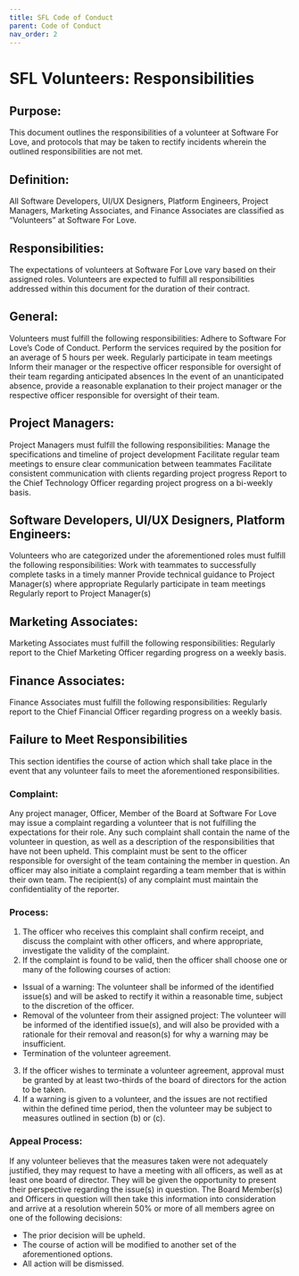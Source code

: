 ```yaml
---
title: SFL Code of Conduct
parent: Code of Conduct
nav_order: 2
---
```


# SFL Volunteers: Responsibilities

## Purpose:
This document outlines the responsibilities of a volunteer at Software For Love, and protocols that may be taken to rectify incidents wherein the outlined responsibilities are not met.

## Definition:
All Software Developers, UI/UX Designers, Platform Engineers, Project Managers, Marketing Associates, and Finance Associates are classified as “Volunteers” at Software For Love.

## Responsibilities:
The expectations of volunteers at Software For Love vary based on their assigned roles. Volunteers are expected to fulfill all responsibilities addressed within this document for the duration of their contract.

## General:
Volunteers must fulfill the following responsibilities:
Adhere to Software For Love’s Code of Conduct.
Perform the services required by the position for an average of 5 hours per week.
Regularly participate in team meetings
Inform their manager or the respective officer responsible for oversight of their team regarding anticipated absences
In the event of an unanticipated absence, provide a reasonable explanation to their project manager or the respective officer responsible for oversight of their team.

## Project Managers:
Project Managers must fulfill the following responsibilities:
Manage the specifications and timeline of project development
Facilitate regular team meetings to ensure clear communication between teammates
Facilitate consistent communication with clients regarding project progress
Report to the Chief Technology Officer regarding project progress on a bi-weekly basis.

## Software Developers, UI/UX Designers, Platform Engineers:
Volunteers who are categorized under the aforementioned roles must fulfill the following responsibilities:
Work with teammates to successfully complete tasks in a timely manner
Provide technical guidance to Project Manager(s) where appropriate
Regularly participate in team meetings
Regularly report to Project Manager(s)

## Marketing Associates:
Marketing Associates must fulfill the following responsibilities:
Regularly report to the Chief Marketing Officer regarding progress on a weekly basis.

## Finance Associates:
Finance Associates must fulfill the following responsibilities:
Regularly report to the Chief Financial Officer regarding progress on a weekly basis.

## Failure to Meet Responsibilities
This section identifies the course of action which shall take place in the event that any volunteer fails to meet the aforementioned responsibilities.

### Complaint:
Any project manager, Officer, Member of the Board at Software For Love may issue a complaint regarding a volunteer that is not fulfilling the expectations for their role. Any such complaint shall contain the name of the volunteer in question, as well as a description of the responsibilities that have not been upheld. This complaint must be sent to the officer responsible for oversight of the team containing the member in question. An officer may also initiate a complaint regarding a team member that is within their own team. The recipient(s) of any complaint must maintain the confidentiality of the reporter.

### Process:
1. The officer who receives this complaint shall confirm receipt, and discuss the complaint with other officers, and where appropriate, investigate the validity of the complaint.
2. If the complaint is found to be valid, then the officer shall choose one or many of the following courses of action:
* Issual of a warning: The volunteer shall be informed of the identified issue(s) and will be asked to rectify it within a reasonable time, subject to the discretion of the officer.
* Removal of the volunteer from their assigned project:  The volunteer will be informed of the identified issue(s), and will also be provided with a rationale for their removal and reason(s) for why a warning may be insufficient.
* Termination of the volunteer agreement.
3. If the officer wishes to terminate a volunteer agreement, approval must be granted by at least two-thirds of the board of directors for the action to be taken.
4. If a warning is given to a volunteer, and the issues are not rectified within the defined time period, then the volunteer may be subject to measures outlined in section (b) or (c).

### Appeal Process:
If any volunteer believes that the measures taken were not adequately justified, they may request to have a meeting with all officers, as well as at least one board of director. They will be given the opportunity to present their perspective regarding the issue(s) in question. The Board Member(s) and Officers in question will then take this information into consideration and arrive at a resolution wherein 50% or more of all members agree on one of the following decisions:
* The prior decision will be upheld.
* The course of action will be modified to another set of the aforementioned options.
* All action will be dismissed.
